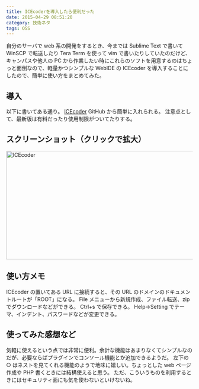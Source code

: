 ```yaml
---
title: ICEcoderを導入したら便利だった
date: 2015-04-29 08:51:20
category: 技術ネタ
tags: OSS
---
```


自分のサーバで web 系の開発をするとき、今までは Sublime Text で書いて WinSCP で転送したり Tera Term を使って vim で書いたりしていたのだけど、キャンパスや他人の PC から作業したい時にこれらのソフトを用意するのはちょっと面倒なので、軽量かつシンプルな WebIDE の ICEcoder を導入することにしたので、簡単に使い方をまとめてみた。

## 導入

以下に書いてある通り。
<a href="https://github.com/mattpass/ICEcoder">ICEcoder</a>
GitHub から簡単に入れられる。
注意点として、最新版は有料だったり使用制限がついてたりする。

## スクリーンショット（クリックで拡大）

<a href="https://salmon2073.net/wp/wp-content/uploads/2015/04/ICEcoder.png"><img src="https://salmon2073.net/wp/wp-content/uploads/2015/04/ICEcoder-300x146.png" alt="ICEcoder" width="600" height="292" class="alignnone size-medium wp-image-483" /></a>

## 使い方メモ

ICEcoder の置いてある URL に接続すると、その URL のドメインのドキュメントルートが「ROOT」になる。
File メニューから新規作成、ファイル転送、zip でダウンロードなどができる。
Ctrl+s で保存できる。
Help->Setting でテーマ、インデント、パスワードなどが変更できる。

## 使ってみた感想など

気軽に使えるという点では非常に便利。余計な機能はあまりなくてシンプルなのだが、必要ならばプラグインでコンソール機能とか追加できるようだ。
左下の ○ はネストを見てくれる機能のようで地味に嬉しい。ちょっとした web ページ作成や PHP 書くときには結構使えると思う。
ただ、こういうものを利用するときにはセキュリティ面にも気を使わないといけないね。
